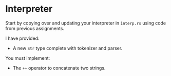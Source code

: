 Interpreter
===========

Start by copying over and updating your interpreter in `interp.rs`
using code from previous assignments.

I have provided:

*   A new `Str` type complete with tokenizer and parser.

You must implement:

*   The `++` operator to  concatenate two strings.
